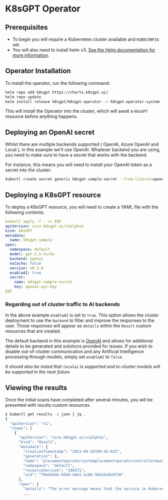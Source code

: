 # K8sGPT Operator

## Prerequisites

- To begin you will require a Kubernetes cluster available and `KUBECONFIG` set.
- You will also need to install helm v3. [See the Helm documentation for more information](https://helm.sh/docs/intro/install/).

## Operator Installation

To install the operator, run the following command:

```bash
helm repo add k8sgpt https://charts.k8sgpt.ai/
helm repo update
helm install release k8sgpt/k8sgpt-operator -n k8sgpt-operator-system --create-namespace
```

This will install the Operator into the cluster, which will await a `K8sGPT` resource before anything happens.

## Deploying an OpenAI secret

Whilst there are multiple backends supported ( OpenAI, Azure OpenAI and Local ), in this example we'll use OpenAI.
Whatever backend you are using, you need to make sure to have a secret that works with the backend.

For instance, this means you will need to install your OpenAI token as a secret into the cluster:

```bash
kubectl create secret generic k8sgpt-sample-secret --from-literal=openai-api-key=$OPENAI_TOKEN -n default
```

## Deploying a K8sGPT resource

To deploy a K8sGPT resource, you will need to create a YAML file with the following contents:

```yaml
kubectl apply -f - << EOF
apiVersion: core.k8sgpt.ai/v1alpha1
kind: K8sGPT
metadata:
  name: k8sgpt-sample
spec:
  namespace: default
  model: gpt-3.5-turbo
  backend: openai
  noCache: false
  version: v0.3.0
  enableAI: true
  secret:
    name: k8sgpt-sample-secret
    key: openai-api-key
EOF
```

### Regarding out of cluster traffic to AI backends

In the above example `enableAI` is set to `true`.
This option allows the cluster deployment to use the `backend` to filter and improve the responses to the user.
Those responses will appear as `details` within the `Result` custom resources that are created.

The default backend in this example is [OpenAI](https://openai.com/) and allows for additional details to be generated and solutions provided for issues.
If you wish to disable out-of-cluster communication and any Artificial Intelligence processing through models, simply set `enableAI` to `false`.

_It should also be noted that `localai` is supported and in-cluster models will be supported in the near future_

## Viewing the results

Once the initial scans have completed after several minutes, you will be presented with results custom resources.

```bash
❯ kubectl get results -o json | jq .
{
  "apiVersion": "v1",
  "items": [
    {
      "apiVersion": "core.k8sgpt.ai/v1alpha1",
      "kind": "Result",
      "metadata": {
        "creationTimestamp": "2023-04-26T09:45:02Z",
        "generation": 1,
        "name": "placementoperatorsystemplacementoperatorcontrollermanagermetricsservice",
        "namespace": "default",
        "resourceVersion": "108371",
        "uid": "f0edd4de-92b6-4de2-ac86-5bb2b2da9736"
      },
      "spec": {
        "details": "The error message means that the service in Kubernetes doesn't have any associated endpoints, which should have been labeled with \"control-plane=controller-manager\". \n\nTo solve this issue, you need to add the \"control-plane=controller-manager\" label to the endpoint that matches the service. Once the endpoint is labeled correctly, Kubernetes can associate it with the service, and the error should be resolved.",
        ...
```
